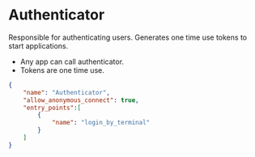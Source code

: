 # Authenticator

Responsible for authenticating users. Generates one time use tokens to start applications.

- Any app can call authenticator.
- Tokens are one time use.

```json
{
    "name": "Authenticator",
    "allow_anonymous_connect": true,
    "entry_points":[
        {
            "name": "login_by_terminal"
        }
    ]
}
```